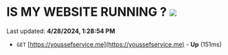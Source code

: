 # IS MY WEBSITE RUNNING ? [![](https://img.shields.io/static/v1?label=Sponsor&message=%E2%9D%A4&logo=GitHub&color=%23fe8e86)](https://github.com/sponsors/<username>)

Last updated: **4/28/2024, 1:28:54 PM**

- `GET` [https://youssefservice.me](https://youssefservice.me) - **Up** (151ms)
